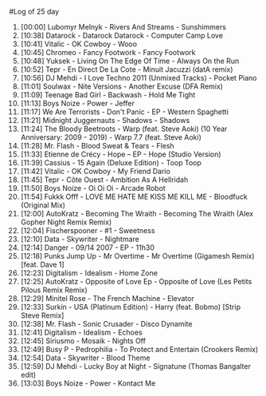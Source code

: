 #Log of 25 day

1. [00:00] Lubomyr Melnyk - Rivers And Streams - Sunshimmers
1. [10:38] Datarock - Datarock Datarock - Computer Camp Love
1. [10:41] Vitalic - OK Cowboy - Wooo
1. [10:45] Chromeo - Fancy Footwork - Fancy Footwork
1. [10:48] Yuksek - Living On The Edge Of Time - Always On the Run
1. [10:52] Tepr - En Direct De La Cote - Minuit Jacuzzi (datA remix)
1. [10:56] DJ Mehdi - I Love Techno 2011 (Unmixed Tracks) - Pocket Piano
1. [11:01] Soulwax - Nite Versions - Another Excuse (DFA Remix)
1. [11:09] Teenage Bad Girl - Backwash - Hold Me Tight
1. [11:13] Boys Noize - Power - Jeffer
1. [11:17] We Are Terrorists - Don't Panic - EP - Western Spaghetti
1. [11:21] Midnight Juggernauts - Shadows - Shadows
1. [11:24] The Bloody Beetroots - Warp (feat. Steve Aoki) (10 Year Anniversary: 2009 - 2019) - Warp 7.7 (feat. Steve Aoki)
1. [11:28] Mr. Flash - Blood Sweat & Tears - Flesh
1. [11:33] Etienne de Crécy - Hope – EP - Hope (Studio Version)
1. [11:39] Cassius - 15 Again (Deluxe Edition) - Toop Toop
1. [11:42] Vitalic - OK Cowboy - My Friend Dario
1. [11:45] Tepr - Côte Ouest - Ambition As A Hellridah
1. [11:50] Boys Noize - Oi Oi Oi - Arcade Robot
1. [11:54] Fukkk Offf - LOVE ME HATE ME KISS ME KILL ME - Bloodfuck (Original Mix)
1. [12:00] AutoKratz - Becoming The Wraith - Becoming The Wraith (Alex Gopher Night Remix Remix)
1. [12:04] Fischerspooner - #1 - Sweetness
1. [12:10] Data - Skywriter - Nightmare
1. [12:14] Danger - 09/14 2007 - EP - 11h30
1. [12:18] Punks Jump Up - Mr Overtime - Mr Overtime (Gigamesh Remix) [feat. Dave 1]
1. [12:23] Digitalism - Idealism - Home Zone
1. [12:25] AutoKratz - Opposite of Love Ep - Opposite of Love (Les Petits Pilous Remix Remix)
1. [12:29] Minitel Rose - The French Machine - Elevator
1. [12:33] Surkin - USA (Platinum Edition) - Harry (feat. Bobmo) [Strip Steve Remix]
1. [12:38] Mr. Flash - Sonic Crusader - Disco Dynamite
1. [12:41] Digitalism - Idealism - Echoes
1. [12:45] Siriusmo - Mosaik - Nights Off
1. [12:49] Busy P - Pedrophilia - To Protect and Entertain (Crookers Remix)
1. [12:54] Data - Skywriter - Blood Theme
1. [12:59] DJ Mehdi - Lucky Boy at Night - Signatune (Thomas Bangalter edit)
1. [13:03] Boys Noize - Power - Kontact Me

